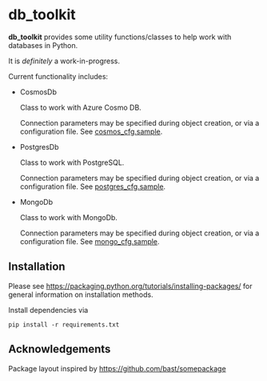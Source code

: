 # db_toolkit

**db_toolkit** provides some utility functions/classes to help work with databases in Python.

It is _definitely_ a work-in-progress.

Current functionality includes:

* CosmosDb

    Class to work with Azure Cosmo DB. 
    
    Connection parameters may be specified during object creation, or via a configuration file.
    See [cosmos_cfg.sample](db_toolkit/docs/cosmos_cfg.sample).
    
* PostgresDb

    Class to work with PostgreSQL.
    
    Connection parameters may be specified during object creation, or via a configuration file.
    See [postgres_cfg.sample](db_toolkit/docs/postgres_cfg.sample).

* MongoDb

    Class to work with MongoDb.
    
    Connection parameters may be specified during object creation, or via a configuration file.
    See [mongo_cfg.sample](db_toolkit/docs/mongo_cfg.sample).
    
## Installation
Please see https://packaging.python.org/tutorials/installing-packages/ for general information on installation methods.

Install dependencies via

    pip install -r requirements.txt



    
## Acknowledgements

Package layout inspired by https://github.com/bast/somepackage
